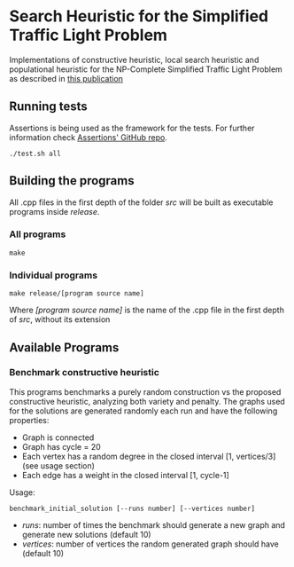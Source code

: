 # Search Heuristic for the Simplified Traffic Light Problem
Implementations of constructive heuristic, local search heuristic and populational heuristic for the NP-Complete Simplified Traffic Light Problem as described in [this publication](https://www.researchgate.net/publication/244404904_The_Model_and_Properties_of_the_Traffic_Light_Problem)

## Running tests
Assertions is being used as the framework for the tests. For further information check [Assertions' GitHub repo](https://github.com/rockerbacon/assertions).
```
./test.sh all
```

## Building the programs
All .cpp files in the first depth of the folder _src_ will be built as executable programs inside _release_.

### All programs
```
make
```

### Individual programs
```
make release/[program source name]
```
Where _[program source name]_ is the name of the .cpp file in the first depth of _src_, without its extension

## Available Programs
### Benchmark constructive heuristic
This programs benchmarks a purely random construction vs the proposed constructive heuristic, analyzing both variety and penalty. The graphs used for the solutions are generated randomly each run and have the following properties:
- Graph is connected
- Graph has cycle = 20
- Each vertex has a random degree in the closed interval [1, vertices/3] (see usage section)
- Each edge has a weight in the closed interval [1, cycle-1]

Usage:
```
benchmark_initial_solution [--runs number] [--vertices number]
```
- _runs_: number of times the benchmark should generate a new graph and generate new solutions (default 10)
- _vertices_: number of vertices the random generated graph should have (default 10)
